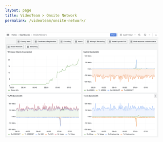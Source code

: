 ```yaml
---
layout: page
title: VideoTeam > Onsite Network
permalink: /videoteam/onsite-network/
---
```


<img class="screenshot" src="/assets/images/dc24-videoteam-09-onsite-network.png" />
